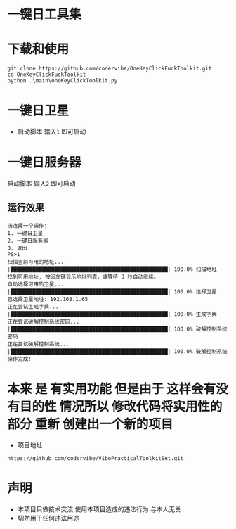 # 一键日工具集
# 下载和使用
~~~
git clone https://github.com/codervibe/OneKeyClickFuckToolkit.git
cd OneKeyClickFuckToolkit
python .\main\oneKeyClickToolkit.py
~~~
# 一键日卫星
* 启动脚本 输入```1``` 即可启动

# 一键日服务器
启动脚本 输入```2``` 即可启动

## 运行效果
~~~text
请选择一个操作:
1. 一键日卫星
2. 一键日服务器
0. 退出
PS>1
扫描当前可用的地址...
|██████████████████████████████████████████████████| 100.0% 扫描地址
找到可用地址, 按回车键显示地址列表，或等待 3 秒自动继续。
自动选择可用的卫星...
|██████████████████████████████████████████████████| 100.0% 选择卫星
已选择卫星地址: 192.168.1.65
正在尝试生成字典...
|██████████████████████████████████████████████████| 100.0% 生成字典
正在尝试破解控制系统密码...
|██████████████████████████████████████████████████| 100.0% 破解控制系统密码
正在尝试破解控制系统...
|██████████████████████████████████████████████████| 100.0% 破解控制系统
操作完成!

~~~
# 本来 是 有实用功能 但是由于 这样会有没有目的性 情况所以 修改代码将实用性的部分 重新 创建出一个新的项目 
* 项目地址
~~~
https://github.com/codervibe/VibePracticalToolkitSet.git
~~~
# 声明 
* 本项目只做技术交流 使用本项目造成的违法行为 与本人无关 
* 切勿用于任何违法用途